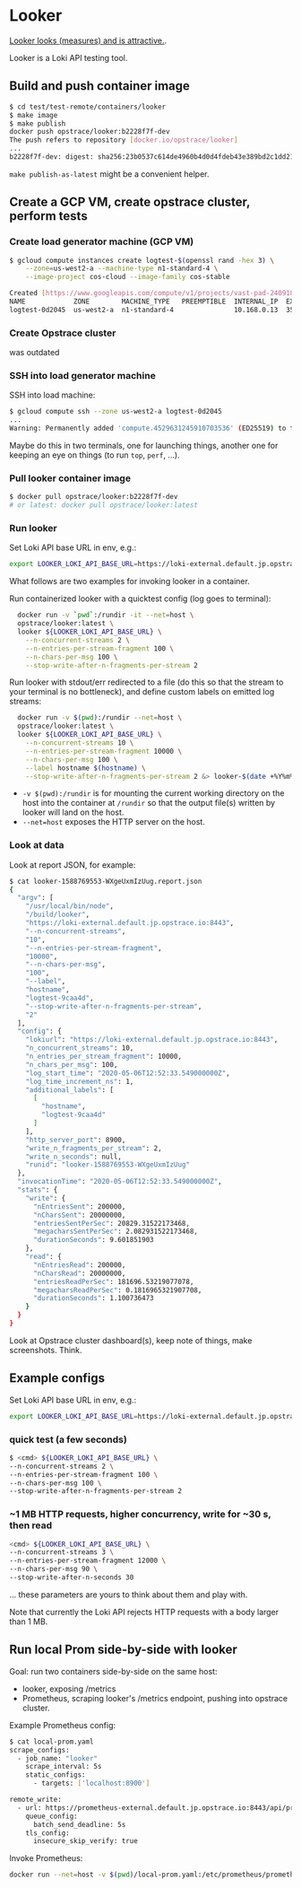 # Looker

[Looker looks (measures) and is attractive.](https://www.lexico.com/definition/looker).

Looker is a Loki API testing tool.

## Build and push container image

```bash
$ cd test/test-remote/containers/looker
$ make image
$ make publish
docker push opstrace/looker:b2228f7f-dev
The push refers to repository [docker.io/opstrace/looker]
...
b2228f7f-dev: digest: sha256:23b0537c614de4960b4d0d4fdeb43e389bd2c1dd212395446a8079060a0f2742
```

`make publish-as-latest` might be a convenient helper.

## Create a GCP VM, create opstrace cluster, perform tests

### Create load generator machine (GCP VM)

```bash
$ gcloud compute instances create logtest-$(openssl rand -hex 3) \
    --zone=us-west2-a --machine-type n1-standard-4 \
    --image-project cos-cloud --image-family cos-stable

Created [https://www.googleapis.com/compute/v1/projects/vast-pad-240918/zones/us-west2-a/instances/logtest-0d2045].
NAME            ZONE        MACHINE_TYPE   PREEMPTIBLE  INTERNAL_IP  EXTERNAL_IP    STATUS
logtest-0d2045  us-west2-a  n1-standard-4               10.168.0.13  35.235.119.96  RUNNING
```

### Create Opstrace cluster

was outdated

### SSH into load generator machine

SSH into load machine:

```bash
$ gcloud compute ssh --zone us-west2-a logtest-0d2045
...
Warning: Permanently added 'compute.4529631245910703536' (ED25519) to the list of known hosts.
```

Maybe do this in two terminals, one for launching things, another one
for keeping an eye on things (to run `top`, `perf`, ...).

### Pull looker container image

```bash
$ docker pull opstrace/looker:b2228f7f-dev
# or latest: docker pull opstrace/looker:latest
```

### Run looker

Set Loki API base URL in env, e.g.:

```bash
export LOOKER_LOKI_API_BASE_URL=https://loki-external.default.jp.opstrace.io:8443
```

What follows are two examples for invoking looker in a container.

Run containerized looker with a quicktest config (log goes to terminal):

```bash
  docker run -v `pwd`:/rundir -it --net=host \
  opstrace/looker:latest \
  looker ${LOOKER_LOKI_API_BASE_URL} \
    --n-concurrent-streams 2 \
    --n-entries-per-stream-fragment 100 \
    --n-chars-per-msg 100 \
    --stop-write-after-n-fragments-per-stream 2
```

Run looker with stdout/err redirected to a file (do this so that the stream to
your terminal is no bottleneck), and define custom labels on emitted log
streams:

```bash
  docker run -v $(pwd):/rundir --net=host \
  opstrace/looker:latest \
  looker ${LOOKER_LOKI_API_BASE_URL} \
    --n-concurrent-streams 10 \
    --n-entries-per-stream-fragment 10000 \
    --n-chars-per-msg 100 \
    --label hostname $(hostname) \
    --stop-write-after-n-fragments-per-stream 2 &> looker-$(date +%Y%m%d-%H%M%S).outerr
```

* `-v $(pwd):/rundir` is for mounting the current working directory on the host
  into the container at `/rundir` so that the output file(s) written by looker
  will land on the host.
* `--net=host` exposes the HTTP server on the host.

### Look at data

Look at report JSON, for example:

```bash
$ cat looker-1588769553-WXgeUxmIzUug.report.json
{
  "argv": [
    "/usr/local/bin/node",
    "/build/looker",
    "https://loki-external.default.jp.opstrace.io:8443",
    "--n-concurrent-streams",
    "10",
    "--n-entries-per-stream-fragment",
    "10000",
    "--n-chars-per-msg",
    "100",
    "--label",
    "hostname",
    "logtest-9caa4d",
    "--stop-write-after-n-fragments-per-stream",
    "2"
  ],
  "config": {
    "lokiurl": "https://loki-external.default.jp.opstrace.io:8443",
    "n_concurrent_streams": 10,
    "n_entries_per_stream_fragment": 10000,
    "n_chars_per_msg": 100,
    "log_start_time": "2020-05-06T12:52:33.549000000Z",
    "log_time_increment_ns": 1,
    "additional_labels": [
      [
        "hostname",
        "logtest-9caa4d"
      ]
    ],
    "http_server_port": 8900,
    "write_n_fragments_per_stream": 2,
    "write_n_seconds": null,
    "runid": "looker-1588769553-WXgeUxmIzUug"
  },
  "invocationTime": "2020-05-06T12:52:33.549000000Z",
  "stats": {
    "write": {
      "nEntriesSent": 200000,
      "nCharsSent": 20000000,
      "entriesSentPerSec": 20829.31522173468,
      "megacharsSentPerSec": 2.082931522173468,
      "durationSeconds": 9.601851903
    },
    "read": {
      "nEntriesRead": 200000,
      "nCharsRead": 20000000,
      "entriesReadPerSec": 181696.53219077078,
      "megacharsReadPerSec": 0.1816965321907708,
      "durationSeconds": 1.100736473
    }
  }
}

```

Look at Opstrace cluster dashboard(s), keep note of things, make screenshots. Think.

## Example configs

Set Loki API base URL in env, e.g.:

```bash
export LOOKER_LOKI_API_BASE_URL=https://loki-external.default.jp.opstrace.io:8443
```

### quick test (a few seconds)

```bash
$ <cmd> ${LOOKER_LOKI_API_BASE_URL} \
--n-concurrent-streams 2 \
--n-entries-per-stream-fragment 100 \
--n-chars-per-msg 100 \
--stop-write-after-n-fragments-per-stream 2
```

### ~1 MB HTTP requests, higher concurrency, write for ~30 s, then read

```bash
<cmd> ${LOOKER_LOKI_API_BASE_URL} \
--n-concurrent-streams 3 \
--n-entries-per-stream-fragment 12000 \
--n-chars-per-msg 90 \
--stop-write-after-n-seconds 30
```

... these parameters are yours to think about them and play with.

Note that currently the Loki API rejects HTTP requests with a body larger than
1 MB.

## Run local Prom side-by-side with looker

Goal: run two containers side-by-side on the same host:

* looker, exposing /metrics
* Prometheus, scraping looker's /metrics endpoint, pushing into opstrace cluster.

Example Prometheus config:

```bash
$ cat local-prom.yaml
scrape_configs:
  - job_name: "looker"
    scrape_interval: 5s
    static_configs:
      - targets: ['localhost:8900']

remote_write:
  - url: https://prometheus-external.default.jp.opstrace.io:8443/api/prom/push
    queue_config:
      batch_send_deadline: 5s
    tls_config:
      insecure_skip_verify: true
```

Invoke Prometheus:

```bash
docker run --net=host -v $(pwd)/local-prom.yaml:/etc/prometheus/prometheus.yml prom/prometheus
```
